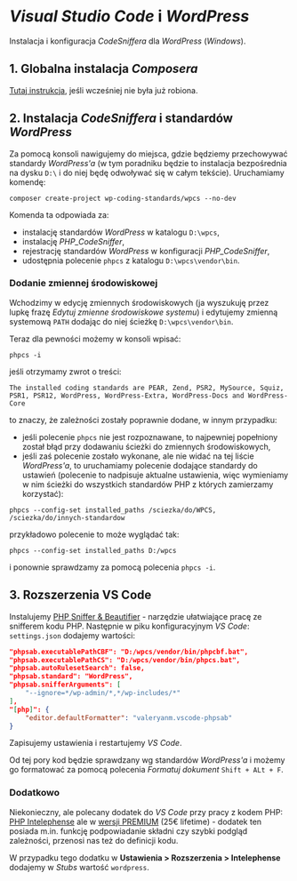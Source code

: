 # *Visual Studio Code* i *WordPress*

Instalacja i konfiguracja *CodeSniffera* dla *WordPress* (*Windows*).

## 1. Globalna instalacja *Composera*

[Tutaj instrukcja](https://getcomposer.org/doc/00-intro.md#globally), jeśli wcześniej nie była już robiona.

## 2. Instalacja *CodeSniffera* i standardów *WordPress*

Za pomocą konsoli nawigujemy do miejsca, gdzie będziemy przechowywać standardy *WordPress'a* (w tym poradniku będzie to instalacja bezpośrednia na dysku `D:\` i do niej będę odwoływać się w całym tekście). Uruchamiamy komendę:

```console
composer create-project wp-coding-standards/wpcs --no-dev
```

Komenda ta odpowiada za:

- instalację standardów *WordPress* w katalogu `D:\wpcs`,
- instalację *PHP_CodeSniffer*,
- rejestrację standardów *WordPress* w konfiguracji *PHP_CodeSniffer*,
- udostępnia polecenie `phpcs` z katalogu `D:\wpcs\vendor\bin`.

### Dodanie zmiennej środowiskowej

Wchodzimy w edycję zmiennych środowiskowych (ja wyszukuję przez lupkę frazę *Edytuj zmienne środowiskowe systemu*) i edytujemy zmienną systemową `PATH` dodając do niej ścieżkę `D:\wpcs\vendor\bin`.

Teraz dla pewności możemy w konsoli wpisać:

```console
phpcs -i
```

jeśli otrzymamy zwrot o treści:

```console
The installed coding standards are PEAR, Zend, PSR2, MySource, Squiz, PSR1, PSR12, WordPress, WordPress-Extra, WordPress-Docs and WordPress-Core
```

to znaczy, że zależności zostały poprawnie dodane, w innym przypadku:

- jeśli polecenie `phpcs` nie jest rozpoznawane, to najpewniej popełniony został błąd przy dodawaniu ścieżki do zmiennych środowiskowych,
- jeśli zaś polecenie zostało wykonane, ale nie widać na tej liście *WordPress'a*, to uruchamiamy polecenie dodające standardy do ustawień (polecenie to nadpisuje aktualne ustawienia, więc wymieniamy w nim ścieżki do wszystkich standardów PHP z których zamierzamy korzystać):

```console
phpcs --config-set installed_paths /sciezka/do/WPCS, /sciezka/do/innych-standardow
```

przykładowo polecenie to może wyglądać tak:

```console
phpcs --config-set installed_paths D:/wpcs
```

i ponownie sprawdzamy za pomocą polecenia `phpcs -i`.

## 3. Rozszerzenia VS Code

Instalujemy [PHP Sniffer & Beautifier](https://marketplace.visualstudio.com/items?itemName=ValeryanM.vscode-phpsab) - narzędzie ułatwiające pracę ze snifferem kodu PHP. Następnie w piku konfiguracyjnym *VS Code*: `settings.json` dodajemy wartości:

```json
"phpsab.executablePathCBF": "D:/wpcs/vendor/bin/phpcbf.bat",
"phpsab.executablePathCS": "D:/wpcs/vendor/bin/phpcs.bat",
"phpsab.autoRulesetSearch": false,
"phpsab.standard": "WordPress",
"phpsab.snifferArguments": [
    "--ignore=*/wp-admin/*,*/wp-includes/*"
],
"[php]": {
    "editor.defaultFormatter": "valeryanm.vscode-phpsab"
}
```

Zapisujemy ustawienia i restartujemy *VS Code*.

Od tej pory kod będzie sprawdzany wg standardów *WordPress'a* i możemy go formatować za pomocą polecenia *Formatuj dokument* `Shift + ALt + F`.

### Dodatkowo

Niekonieczny, ale polecany dodatek do *VS Code* przy pracy z kodem PHP: [PHP Intelephense](https://marketplace.visualstudio.com/items?itemName=bmewburn.vscode-intelephense-client) ale w [wersji PREMIUM](https://intelephense.com/) (25€ lifetime) - dodatek ten posiada m.in. funkcję podpowiadanie składni czy szybki podgląd zależności, przenosi nas też do definicji kodu.

W przypadku tego dodatku w **Ustawienia > Rozszerzenia > Intelephense** dodajemy w *Stubs* wartość `wordpress`.

